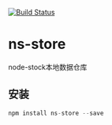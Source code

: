 [![Build Status](https://travis-ci.org/node-stock/ns-store.svg?branch=master)](https://travis-ci.org/node-stock/ns-store.svg)

# ns-store

node-stock本地数据仓库

## 安装

```js
npm install ns-store --save
```